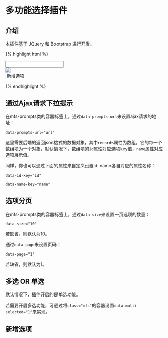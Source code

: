 # 多功能选择插件

## 介绍

本插件基于 JQuery 和 Bootstrap 进行开发。

{% highlight html %}
<div class="mfs" data-multi-selected="1" data-name="channel">
    <!-- 文本输入框 -->
    <div class="mfs-input-box">
        <input type="text" class="mfs-input"/>
        <div class="mfs-input-arrow dropdown-toggle" data-toggle="dropdown">
            <span class="caret"></span>
            <span class="loading"><img src="/packages/multi-func-selection/loading.gif" /></span>
        </div>
        <!-- 下拉提示容器 -->
        <div class="mfs-prompts dropdown-menu" data-page="1" data-size="10" data-prompts-url="/channels" role="menu">
            <!-- 新增选项 -->
            <div class="mfs-prompts-add"><a href="#"><span class="glyphicon glyphicon-plus"></span>&nbsp;新增选项</a></div>
            <!-- 选项列表 -->
            <ul class="mfs-prompts-content"></ul>
            <!-- 分页按钮 -->
            <nav class="mfs-prompts-pagination"></nav>
        </div>
    </div>
</div>
{% endhighlight %}

## 通过Ajax请求下拉提示

在mfs-prompts类的容器标签上，通过`data-prompts-url`来设置ajax请求的地址：

`data-prompts-url="url"`

这里需要后端的返回json格式的数据对象，其中`records`属性为数组，它的每一个数组项为一个对象，默认情况下，数组项的`id`属性对应选项key值，`name`属性对应选项展示值。

同样，你也可以通过下面的属性来自定义设置id: name各自对应的属性名称：

`data-id-key="id"`

`data-name-key="name"`

## 选项分页

在mfs-prompts类的容器标签上，通过`data-size`来设置一页选项的数量：

`data-size="10"`

若缺省，则默认为10。

通过`data-page`来设置页码：

`data-page="1"`

若缺省，则默认为1。

## 多选 OR 单选

默认情况下，插件开启的是单选功能。

若需要开启多选功能，可通过将`class="mfs"`的容器设置`data-multi-selected="1"`来实现。

## 新增选项


